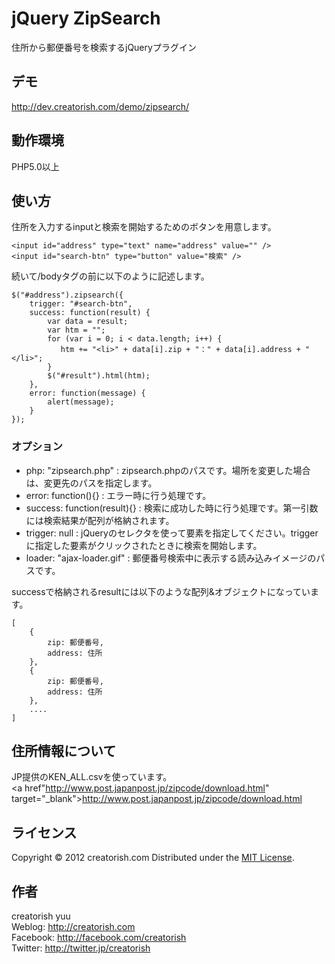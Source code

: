 jQuery ZipSearch
======================
住所から郵便番号を検索するjQueryプラグイン

デモ
------
<a href="http://dev.creatorish.com/demo/zipsearch/" target="_blank">http://dev.creatorish.com/demo/zipsearch/</a>

動作環境
------

PHP5.0以上

使い方
------
住所を入力するinputと検索を開始するためのボタンを用意します。

    <input id="address" type="text" name="address" value="" />
    <input id="search-btn" type="button" value="検索" />

続いて/bodyタグの前に以下のように記述します。

    $("#address").zipsearch({
        trigger: "#search-btn",
        success: function(result) {
            var data = result;
            var htm = "";
            for (var i = 0; i < data.length; i++) {
               htm += "<li>" + data[i].zip + "：" + data[i].address + "</li>";
            }
            $("#result").html(htm);
        },
        error: function(message) {
            alert(message);
        }
    });

### オプション ###

+    php: "zipsearch.php" : zipsearch.phpのパスです。場所を変更した場合は、変更先のパスを指定します。
+    error: function(){} : エラー時に行う処理です。
+    success: function(result){} : 検索に成功した時に行う処理です。第一引数には検索結果が配列が格納されます。
+    trigger: null : jQueryのセレクタを使って要素を指定してください。triggerに指定した要素がクリックされたときに検索を開始します。
+    loader: "ajax-loader.gif" : 郵便番号検索中に表示する読み込みイメージのパスです。

successで格納されるresultには以下のような配列&オブジェクトになっています。

    [
        {
            zip: 郵便番号,
            address: 住所
        },
        {
            zip: 郵便番号,
            address: 住所
        },
        ....
    ]

住所情報について
------

JP提供のKEN_ALL.csvを使っています。  
<a href"http://www.post.japanpost.jp/zipcode/download.html" target="_blank">http://www.post.japanpost.jp/zipcode/download.html</a>

ライセンス
--------
[MIT]: http://www.opensource.org/licenses/mit-license.php
Copyright &copy; 2012 creatorish.com
Distributed under the [MIT License][mit].

作者
--------
creatorish yuu  
Weblog: <http://creatorish.com>  
Facebook: <http://facebook.com/creatorish>  
Twitter: <http://twitter.jp/creatorish>